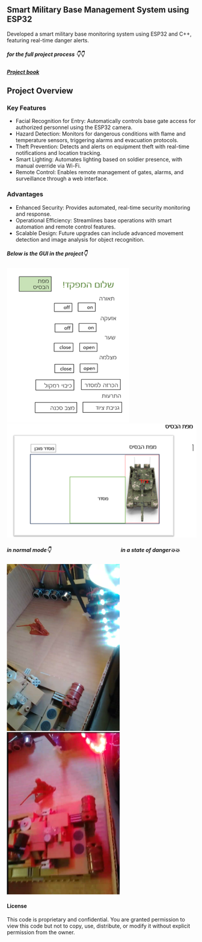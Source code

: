 ## Smart Military Base Management System using ESP32

Developed a smart military base monitoring system using ESP32 and C++, featuring real-time danger alerts.



##### for the full project process 👇👇



##### [Project book](https://drive.google.com/file/d/1s1mIrd-jn3SXPhV82BAf0Z0rtWOJd54j/view?usp=sharing)

## Project Overview
### Key Features


* Facial Recognition for Entry: Automatically controls base gate access for authorized personnel using the ESP32 camera.
* Hazard Detection: Monitors for dangerous conditions with flame and temperature sensors, triggering alarms and evacuation protocols.
* Theft Prevention: Detects and alerts on equipment   theft with real-time notifications and location tracking.
* Smart Lighting: Automates lighting based on soldier presence, with manual override via Wi-Fi.
* Remote Control: Enables remote management of gates, alarms, and surveillance through a web interface.

### Advantages
* Enhanced Security: Provides automated, real-time security monitoring and response.
* Operational Efficiency: Streamlines base operations with smart automation and remote control features.
* Scalable Design: Future upgrades can include advanced movement detection and image analysis for object recognition.
##### Below is the GUI in the project👇

![AA](AA.png)
![BB](BB.png)

##### in normal mode👇<span>&nbsp;&nbsp;&nbsp;&nbsp;&nbsp;&nbsp;&nbsp;&nbsp;&nbsp;&nbsp;&nbsp;&nbsp;&nbsp;&nbsp;&nbsp;&nbsp;&nbsp;&nbsp;&nbsp;&nbsp;&nbsp;&nbsp;&nbsp;&nbsp;&nbsp;&nbsp;&nbsp;&nbsp;</span><span>&nbsp;&nbsp;&nbsp;&nbsp;&nbsp;&nbsp;&nbsp;&nbsp;&nbsp;&nbsp;&nbsp;&nbsp;&nbsp;&nbsp;&nbsp;&nbsp;&nbsp;&nbsp;&nbsp;&nbsp;&nbsp;&nbsp;&nbsp;&nbsp;&nbsp;&nbsp;&nbsp;&nbsp;</span>in a state of danger💥💥


<img src="DD.png" alt="Image " width="300"/>&nbsp;&nbsp;&nbsp;&nbsp;&nbsp;&nbsp;&nbsp;&nbsp;&nbsp;&nbsp;&nbsp;&nbsp;&nbsp;&nbsp;<img src="CC.png" alt="Image! " width="300"/>


#### License
This code is proprietary and confidential. You are granted permission to view this code but not to copy, use, distribute, or modify it without explicit permission from the owner.
